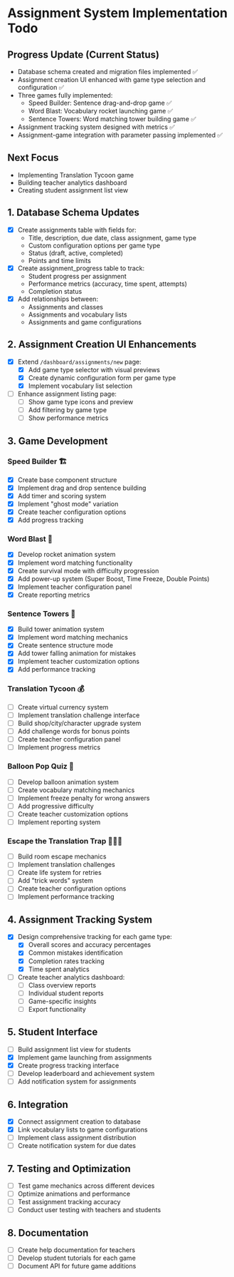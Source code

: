 # Assignment System Implementation Todo

## Progress Update (Current Status)
- Database schema created and migration files implemented ✅
- Assignment creation UI enhanced with game type selection and configuration ✅
- Three games fully implemented:
  - Speed Builder: Sentence drag-and-drop game ✅
  - Word Blast: Vocabulary rocket launching game ✅
  - Sentence Towers: Word matching tower building game ✅
- Assignment tracking system designed with metrics ✅
- Assignment-game integration with parameter passing implemented ✅

## Next Focus
- Implementing Translation Tycoon game
- Building teacher analytics dashboard
- Creating student assignment list view

## 1. Database Schema Updates
- [x] Create assignments table with fields for:
  - Title, description, due date, class assignment, game type
  - Custom configuration options per game type
  - Status (draft, active, completed)
  - Points and time limits
- [x] Create assignment_progress table to track:
  - Student progress per assignment
  - Performance metrics (accuracy, time spent, attempts)
  - Completion status
- [x] Add relationships between:
  - Assignments and classes
  - Assignments and vocabulary lists
  - Assignments and game configurations

## 2. Assignment Creation UI Enhancements
- [x] Extend `/dashboard/assignments/new` page:
  - [x] Add game type selector with visual previews
  - [x] Create dynamic configuration form per game type
  - [x] Implement vocabulary list selection
- [ ] Enhance assignment listing page:
  - [ ] Show game type icons and preview
  - [ ] Add filtering by game type
  - [ ] Show performance metrics

## 3. Game Development
### Speed Builder 🏗️
- [x] Create base component structure
- [x] Implement drag and drop sentence building
- [x] Add timer and scoring system
- [x] Implement "ghost mode" variation
- [x] Create teacher configuration options
- [x] Add progress tracking

### Word Blast 🚀
- [x] Develop rocket animation system
- [x] Implement word matching functionality
- [x] Create survival mode with difficulty progression
- [x] Add power-up system (Super Boost, Time Freeze, Double Points)
- [x] Implement teacher configuration panel
- [x] Create reporting metrics

### Sentence Towers 🏰
- [x] Build tower animation system
- [x] Implement word matching mechanics
- [x] Create sentence structure mode
- [x] Add tower falling animation for mistakes
- [x] Implement teacher customization options
- [x] Add performance tracking

### Translation Tycoon 💰
- [ ] Create virtual currency system
- [ ] Implement translation challenge interface
- [ ] Build shop/city/character upgrade system
- [ ] Add challenge words for bonus points
- [ ] Create teacher configuration panel
- [ ] Implement progress metrics

### Balloon Pop Quiz 🎈
- [ ] Develop balloon animation system
- [ ] Create vocabulary matching mechanics
- [ ] Implement freeze penalty for wrong answers
- [ ] Add progressive difficulty
- [ ] Create teacher customization options
- [ ] Implement reporting system

### Escape the Translation Trap 🏃‍♀️🔐
- [ ] Build room escape mechanics
- [ ] Implement translation challenges
- [ ] Create life system for retries
- [ ] Add "trick words" system
- [ ] Create teacher configuration options
- [ ] Implement performance tracking

## 4. Assignment Tracking System
- [x] Design comprehensive tracking for each game type:
  - [x] Overall scores and accuracy percentages
  - [x] Common mistakes identification
  - [x] Completion rates tracking
  - [x] Time spent analytics
- [ ] Create teacher analytics dashboard:
  - [ ] Class overview reports
  - [ ] Individual student reports
  - [ ] Game-specific insights
  - [ ] Export functionality

## 5. Student Interface
- [ ] Build assignment list view for students
- [x] Implement game launching from assignments
- [x] Create progress tracking interface
- [ ] Develop leaderboard and achievement system
- [ ] Add notification system for assignments

## 6. Integration
- [x] Connect assignment creation to database
- [x] Link vocabulary lists to game configurations
- [ ] Implement class assignment distribution
- [ ] Create notification system for due dates

## 7. Testing and Optimization
- [ ] Test game mechanics across different devices
- [ ] Optimize animations and performance
- [ ] Test assignment tracking accuracy
- [ ] Conduct user testing with teachers and students

## 8. Documentation
- [ ] Create help documentation for teachers
- [ ] Develop student tutorials for each game
- [ ] Document API for future game additions 